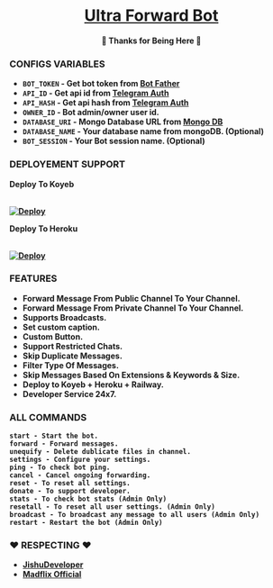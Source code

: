 
<h1 align="center">
 <b><a href="https://t.me/MadflixForwardBot" target="/blank"> Ultra Forward Bot </a></>
</h1>

<p align="center">🩵 Thanks for Being Here 🩵</p>


### CONFIGS VARIABLES

* `BOT_TOKEN` - Get bot token from <a href="https://t.me/BotFather" target="/blank">Bot Father</a>
* `API_ID` - Get api id from <a href="https://my.telegram.org" target="/blank">Telegram Auth</a>
* `API_HASH` - Get api hash from <a href="https://my.telegram.org" target="/blank">Telegram Auth</a>
* `OWNER_ID` - Bot admin/owner user id.
* `DATABASE_URI` - Mongo Database URL from <a href="https://cloud.mongodb.com" target="/blank">Mongo DB</a>
* `DATABASE_NAME` - Your database name from mongoDB. (Optional)
* `BOT_SESSION` - Your Bot session name. (Optional)



### DEPLOYEMENT SUPPORT

<summary>Deploy To Koyeb</summary>
<p>
<br>                 
<a target="/blank" href="https://app.koyeb.com/deploy?type=git&repository=github.com/JishuDeveloper/Ultra-Forward-Bot&branch=main&name=ultra-forward-bot" >
  <img src="https://www.koyeb.com/static/images/deploy/button.svg" alt="Deploy">
</a>
</p>

<summary>Deploy To Heroku</summary>
<p>
<br>
<a href="https://heroku.com/deploy?template=https://github.com/JishuDeveloper/Ultra-Forward-Bot">
  <img src="https://www.herokucdn.com/deploy/button.svg" alt="Deploy">
</a>
</p>





### FEATURES
 - Forward Message From Public Channel To Your Channel.
 - Forward Message From Private Channel To Your Channel.
 - Supports Broadcasts.
 - Set custom caption.
 - Custom Button.
 - Support Restricted Chats.
 - Skip Duplicate Messages.
 - Filter Type Of Messages.
 - Skip Messages Based On Extensions & Keywords & Size.
 - Deploy to Koyeb + Heroku + Railway.
 - Developer Service 24x7.



### ALL COMMANDS

```
start - Start the bot.
forward - Forward messages.
unequify - Delete dublicate files in channel.
settings - Configure your settings.
ping - To check bot ping.
cancel - Cancel ongoing forwarding.
reset - To reset all settings.
donate - To support developer.
stats - To check bot stats (Admin Only)
resetall - To reset all user settings. (Admin Only)
broadcast - To broadcast any message to all users (Admin Only)
restart - Restart the bot (Admin Only)
```



### ❤️ RESPECTING ❤️
- [JishuDeveloper](https://github.com/JishuDeveloper)
- [Madflix Official](https://github.com/jishusinha)

